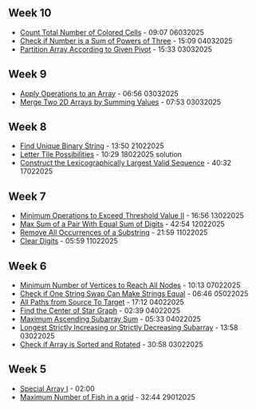 
## Week 10

- [Count Total Number of Colored Cells](https://leetcode.com/problems/count-total-number-of-colored-cells/description/?envType=daily-question&envId=2025-03-05) - 09:07 06032025
- [Check if Number is a Sum of Powers of Three](https://leetcode.com/problems/check-if-number-is-a-sum-of-powers-of-three/?envType=daily-question&envId=2025-03-04) - 15:09 04032025
- [Partition Array According to Given Pivot](https://leetcode.com/problems/partition-array-according-to-given-pivot/description/?envType=daily-question&envId=2025-03-03) - 15:33 03032025

## Week 9
- [Apply Operations to an Array](https://leetcode.com/problems/apply-operations-to-an-array/description/?envType=daily-question&envId=2025-03-01) - 06:56 03032025
- [Merge Two 2D Arrays by Summing Values](https://leetcode.com/problems/merge-two-2d-arrays-by-summing-values/description/?envType=daily-question&envId=2025-03-02) - 07:53 03032025

## Week 8

- [Find Unique Binary String](https://leetcode.com/problems/find-unique-binary-string/description/?envType=daily-question&envId=2025-02-20) - 13:50 21022025
- [Letter Tile Possibilities](https://leetcode.com/problems/letter-tile-possibilities/description/?envType=daily-question&envId=2025-02-17) - 10:29 18022025 solution
- [Construct the Lexicographically Largest Valid Sequence](https://leetcode.com/problems/construct-the-lexicographically-largest-valid-sequence/description/?envType=daily-question&envId=2025-02-16) - 40:32 17022025

## Week 7

- [Minimum Operations to Exceed Threshold Value II](https://leetcode.com/problems/minimum-operations-to-exceed-threshold-value-ii/description/?envType=daily-question&envId=2025-02-13) - 16:56 13022025
- [Max Sum of a Pair With Equal Sum of Digits](https://leetcode.com/problems/max-sum-of-a-pair-with-equal-sum-of-digits/description/?envType=daily-question&envId=2025-02-12) - 42:54 12022025
- [Remove All Occurrences of a Substring](https://leetcode.com/problems/remove-all-occurrences-of-a-substring/description/?envType=daily-question&envId=2025-02-11) - 21:59 11022025
- [Clear Digits](https://leetcode.com/problems/clear-digits/submissions/1538552837/?envType=daily-question&envId=2025-02-10) - 05:59 11022025

## Week 6

- [Minimum Number of Vertices to Reach All Nodes](https://leetcode.com/problems/minimum-number-of-vertices-to-reach-all-nodes/description/?envType=problem-list-v2&envId=graph) - 10:13 07022025
- [Check if One String Swap Can Make Strings Equal](https://leetcode.com/problems/check-if-one-string-swap-can-make-strings-equal/description/?envType=daily-question&envId=2025-02-05) - 06:46 05022025
- [All Paths from Source To Target](https://leetcode.com/problems/all-paths-from-source-to-target/description/?envType=problem-list-v2&envId=graph) - 17:12 04022025
- [Find the Center of Star Graph](https://leetcode.com/problems/find-center-of-star-graph/description/?envType=problem-list-v2&envId=graph) - 02:39 04022025
- [Maximum Ascending Subarray Sum](https://leetcode.com/problems/maximum-ascending-subarray-sum/description/?envType=daily-question&envId=2025-02-04) - 05:33 04022025
- [Longest Strictly Increasing or Strictly Decreasing Subarray](https://leetcode.com/problems/longest-strictly-increasing-or-strictly-decreasing-subarray/description/?envType=daily-question&envId=2025-02-03) - 13:58 03022025
- [Check if Array is Sorted and Rotated](https://leetcode.com/problems/check-if-array-is-sorted-and-rotated/description/?envType=daily-question&envId=2025-02-02) - 30:58 03022025

## Week 5

- [Special Array I](https://leetcode.com/problems/special-array-i/description/?envType=daily-question&envId=2025-02-01) - 02:00
- [Maximum Number of Fish in a grid](https://leetcode.com/problems/maximum-number-of-fish-in-a-grid/?envType=daily-question&envId=2025-01-28) - 32:44 29012025
